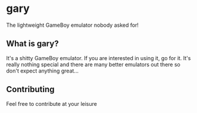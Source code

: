 # gary
The lightweight GameBoy emulator nobody asked for!

## What is gary?
It's a shitty GameBoy emulator. If you are interested in using it, go for it. It's really nothing special and there are many better emulators out there so don't expect anything great...

## Contributing
Feel free to contribute at your leisure
